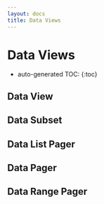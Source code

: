 ```yaml
---
layout: docs
title: Data Views
---
```

# Data Views

* auto-generated TOC:
{:toc}

## Data View

## Data Subset

## Data List Pager

## Data Pager

## Data Range Pager

